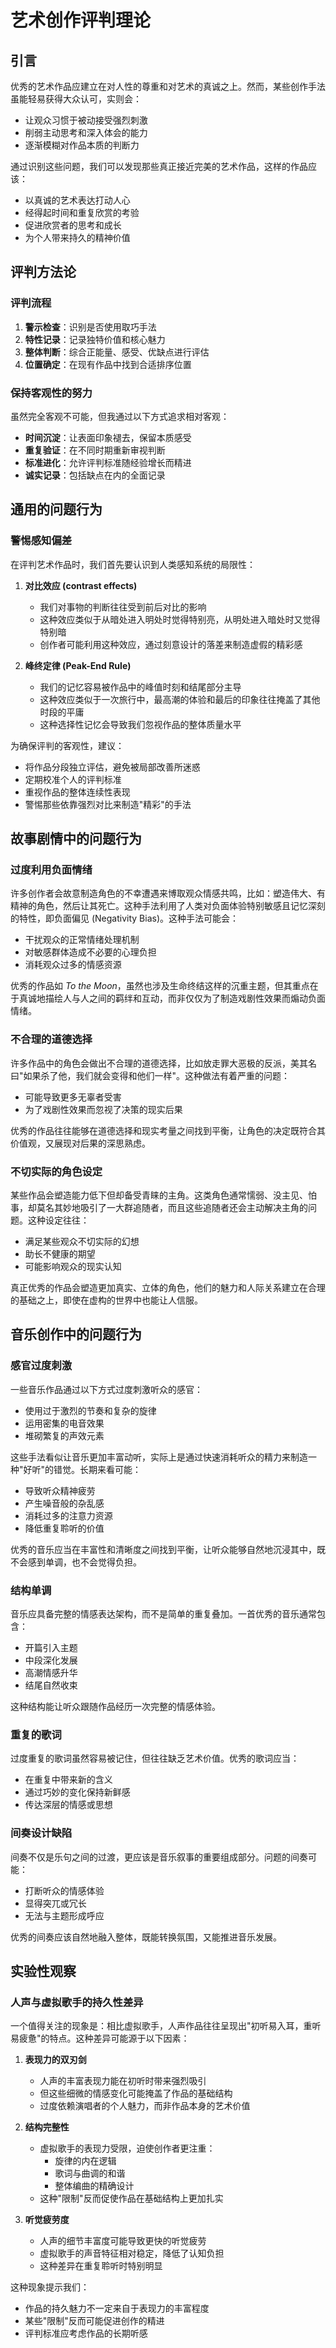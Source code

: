 # 艺术创作评判理论

## 引言

优秀的艺术作品应建立在对人性的尊重和对艺术的真诚之上。然而，某些创作手法虽能轻易获得大众认可，实则会：

- 让观众习惯于被动接受强烈刺激
- 削弱主动思考和深入体会的能力
- 逐渐模糊对作品本质的判断力

通过识别这些问题，我们可以发现那些真正接近完美的艺术作品，这样的作品应该：

- 以真诚的艺术表达打动人心
- 经得起时间和重复欣赏的考验
- 促进欣赏者的思考和成长
- 为个人带来持久的精神价值

## 评判方法论

### 评判流程

1. **警示检查**：识别是否使用取巧手法
2. **特性记录**：记录独特价值和核心魅力
3. **整体判断**：综合正能量、感受、优缺点进行评估
4. **位置确定**：在现有作品中找到合适排序位置

### 保持客观性的努力

虽然完全客观不可能，但我通过以下方式追求相对客观：

- **时间沉淀**：让表面印象褪去，保留本质感受
- **重复验证**：在不同时期重新审视判断
- **标准进化**：允许评判标准随经验增长而精进
- **诚实记录**：包括缺点在内的全面记录

## 通用的问题行为

### 警惕感知偏差

在评判艺术作品时，我们首先要认识到人类感知系统的局限性：

1. **对比效应 (contrast effects)**

   - 我们对事物的判断往往受到前后对比的影响
   - 这种效应类似于从暗处进入明处时觉得特别亮，从明处进入暗处时又觉得特别暗
   - 创作者可能利用这种效应，通过刻意设计的落差来制造虚假的精彩感

2. **峰终定律 (Peak-End Rule)**

   - 我们的记忆容易被作品中的峰值时刻和结尾部分主导
   - 这种效应类似于一次旅行中，最高潮的体验和最后的印象往往掩盖了其他时段的平庸
   - 这种选择性记忆会导致我们忽视作品的整体质量水平

为确保评判的客观性，建议：

- 将作品分段独立评估，避免被局部改善所迷惑
- 定期校准个人的评判标准
- 重视作品的整体连续性表现
- 警惕那些依靠强烈对比来制造"精彩"的手法

## 故事剧情中的问题行为

### 过度利用负面情绪

许多创作者会故意制造角色的不幸遭遇来博取观众情感共鸣，比如：塑造伟大、有精神的角色，然后让其死亡。这种手法利用了人类对负面体验特别敏感且记忆深刻的特性，即负面偏见 (Negativity Bias)。这种手法可能会：

- 干扰观众的正常情绪处理机制
- 对敏感群体造成不必要的心理负担
- 消耗观众过多的情感资源

优秀的作品如 _To the Moon_，虽然也涉及生命终结这样的沉重主题，但其重点在于真诚地描绘人与人之间的羁绊和互动，而非仅仅为了制造戏剧性效果而煽动负面情绪。

### 不合理的道德选择

许多作品中的角色会做出不合理的道德选择，比如放走罪大恶极的反派，美其名曰"如果杀了他，我们就会变得和他们一样"。这种做法有着严重的问题：

- 可能导致更多无辜者受害
- 为了戏剧性效果而忽视了决策的现实后果

优秀的作品往往能够在道德选择和现实考量之间找到平衡，让角色的决定既符合其价值观，又展现对后果的深思熟虑。

### 不切实际的角色设定

某些作品会塑造能力低下但却备受青睐的主角。这类角色通常懦弱、没主见、怕事，却莫名其妙地吸引了一大群追随者，而且这些追随者还会主动解决主角的问题。这种设定往往：

- 满足某些观众不切实际的幻想
- 助长不健康的期望
- 可能影响观众的现实认知

真正优秀的作品会塑造更加真实、立体的角色，他们的魅力和人际关系建立在合理的基础之上，即使在虚构的世界中也能让人信服。

## 音乐创作中的问题行为

### 感官过度刺激

一些音乐作品通过以下方式过度刺激听众的感官：

- 使用过于激烈的节奏和复杂的旋律
- 运用密集的电音效果
- 堆砌繁复的声效元素

这些手法看似让音乐更加丰富动听，实际上是通过快速消耗听众的精力来制造一种"好听"的错觉。长期来看可能：

- 导致听众精神疲劳
- 产生噪音般的杂乱感
- 消耗过多的注意力资源
- 降低重复聆听的价值

优秀的音乐应当在丰富性和清晰度之间找到平衡，让听众能够自然地沉浸其中，既不会感到单调，也不会觉得负担。

### 结构单调

音乐应具备完整的情感表达架构，而不是简单的重复叠加。一首优秀的音乐通常包含：

- 开篇引入主题
- 中段深化发展
- 高潮情感升华
- 结尾自然收束

这种结构能让听众跟随作品经历一次完整的情感体验。

### 重复的歌词

过度重复的歌词虽然容易被记住，但往往缺乏艺术价值。优秀的歌词应当：

- 在重复中带来新的含义
- 通过巧妙的变化保持新鲜感
- 传达深层的情感或思想

### 间奏设计缺陷

间奏不仅是乐句之间的过渡，更应该是音乐叙事的重要组成部分。问题的间奏可能：

- 打断听众的情感体验
- 显得突兀或冗长
- 无法与主题形成呼应

优秀的间奏应该自然地融入整体，既能转换氛围，又能推进音乐发展。

## 实验性观察

### 人声与虚拟歌手的持久性差异

一个值得关注的现象是：相比虚拟歌手，人声作品往往呈现出"初听易入耳，重听易疲惫"的特点。这种差异可能源于以下因素：

1. **表现力的双刃剑**

   - 人声的丰富表现力能在初听时带来强烈吸引
   - 但这些细微的情感变化可能掩盖了作品的基础结构
   - 过度依赖演唱者的个人魅力，而非作品本身的艺术价值

2. **结构完整性**

   - 虚拟歌手的表现力受限，迫使创作者更注重：
     - 旋律的内在逻辑
     - 歌词与曲调的和谐
     - 整体编曲的精确设计
   - 这种"限制"反而促使作品在基础结构上更加扎实

3. **听觉疲劳度**

   - 人声的细节丰富度可能导致更快的听觉疲劳
   - 虚拟歌手的声音特征相对稳定，降低了认知负担
   - 这种差异在重复聆听时特别明显

这种现象提示我们：

- 作品的持久魅力不一定来自于表现力的丰富程度
- 某些"限制"反而可能促进创作的精进
- 评判标准应考虑作品的长期听感
